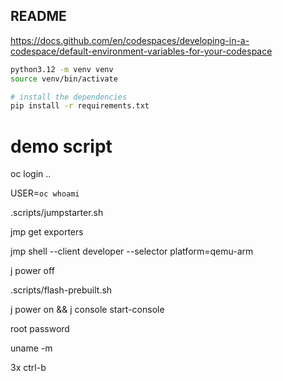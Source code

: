 ## README

https://docs.github.com/en/codespaces/developing-in-a-codespace/default-environment-variables-for-your-codespace

```bash
python3.12 -m venv venv
source venv/bin/activate

# install the dependencies
pip install -r requirements.txt
```

# demo script

oc login ..

USER=`oc whoami`

.scripts/jumpstarter.sh

jmp get exporters

jmp shell --client developer --selector platform=qemu-arm

j power off

.scripts/flash-prebuilt.sh

j power on && j console start-console

root
password

uname -m

3x ctrl-b